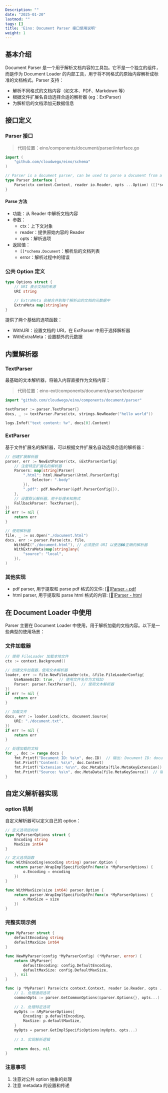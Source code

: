 ```yaml
---
Description: ""
date: "2025-01-20"
lastmod: ""
tags: []
title: 'Eino: Document Parser 接口使用说明'
weight: 1
---
```


## **基本介绍**

Document Parser 是一个用于解析文档内容的工具包。它不是一个独立的组件，而是作为 Document Loader 的内部工具，用于将不同格式的原始内容解析成标准的文档格式。Parser 支持：

- 解析不同格式的文档内容（如文本、PDF、Markdown 等）
- 根据文件扩展名自动选择合适的解析器 (eg：ExtParser)
- 为解析后的文档添加元数据信息

## **接口定义**

### **Parser 接口**

> 代码位置：eino/components/document/parser/interface.go

```go
import (
    "github.com/cloudwego/eino/schema"
)

// Parser is a document parser, can be used to parse a document from a reader.
type Parser interface {
    Parse(ctx context.Context, reader io.Reader, opts ...Option) ([]*schema.Document, error)
}
```

#### **Parse 方法**

- 功能：从 Reader 中解析文档内容
- 参数：
  - ctx：上下文对象
  - reader：提供原始内容的 Reader
  - opts：解析选项
- 返回值：
  - `[]*schema.Document`：解析后的文档列表
  - error：解析过程中的错误

### **公共 Option 定义**

```go
type Options struct {
    // URI 表示文档的来源
    URI string

    // ExtraMeta 会被合并到每个解析出的文档的元数据中
    ExtraMeta map[string]any
}
```

提供了两个基础的选项函数：

- WithURI：设置文档的 URI，在 ExtParser 中用于选择解析器
- WithExtraMeta：设置额外的元数据

## **内置解析器**

### **TextParser**

最基础的文本解析器，将输入内容直接作为文档内容：

> 代码位置：eino-ext/components/document/parser/textparser

```go
import "github.com/cloudwego/eino/components/document/parser"

textParser := parser.TextParser{}
docs, _ := textParser.Parse(ctx, strings.NewReader("hello world"))

logs.Infof("text content: %v", docs[0].Content)
```

### **ExtParser**

基于文件扩展名的解析器，可以根据文件扩展名自动选择合适的解析器：

```go
// 创建扩展解析器
parser, err := NewExtParser(ctx, &ExtParserConfig{
    // 注册特定扩展名的解析器
    Parsers: map[string]Parser{
        ".html": html.NewParser(&html.ParserConfig{
            Selector: ".body"
        }),
        ".pdf": pdf.NewParser(&pdf.ParserConfig{}),
    },
    // 设置默认解析器，用于处理未知格式
    FallbackParser: TextParser{},
})
if err != nil {
    return err
}

// 使用解析器
file, _ := os.Open("./document.html")
docs, err := parser.Parse(ctx, file, 
    WithURI("./document.html"), // 必须提供 URI 以便选��正确的解析器
    WithExtraMeta(map[string]any{
        "source": "local",
    }),
)
```

### 其他实现

- pdf parser, 用于提取和 parse pdf 格式的文件: [[🚧]Parser - pdf](/zh/docs/eino/ecosystem_integration/document/parser_pdf)
- html parser, 用于提取和 parse html 格式的内容:  [[🚧]Parser - html](/zh/docs/eino/ecosystem_integration/document/parser_html)

## **在 Document Loader 中使用**

Parser 主要在 Document Loader 中使用，用于解析加载的文档内容。以下是一些典型的使用场景：

### **文件加载器**

```go
// 使用 FileLoader 加载本地文件
ctx := context.Background()

// 创建文件加载器，使用文本解析器
loader, err := file.NewFileLoader(ctx, &file.FileLoaderConfig{
    UseNameAsID: true,  // 使用文件名作为文档ID
    Parser: parser.TextParser{},  // 使用文本解析器
})
if err != nil {
    return err
}

// 加载文件
docs, err := loader.Load(ctx, document.Source{
    URI: "./document.txt",
})
if err != nil {
    return err
}

// 处理加载的文档
for _, doc := range docs {
    fmt.Printf("Document ID: %s\n", doc.ID)  // 输出: Document ID: document.txt
    fmt.Printf("Content: %s\n", doc.Content)
    fmt.Printf("Extension: %s\n", doc.MetaData[file.MetaKeyExtension])  // 输出: Extension: .txt
    fmt.Printf("Source: %s\n", doc.MetaData[file.MetaKeySource])  // 输出: Source: ./document.txt
}
```

## **自定义解析器实现**

### option **机制**

自定义解析器可以定义自己的 option：

```go
// 定义选项结构体
type MyParserOptions struct {
    Encoding string
    MaxSize int64
}

// 定义选项函数
func WithEncoding(encoding string) parser.Option {
    return parser.WrapImplSpecificOptFn(func(o *MyParserOptions) {
        o.Encoding = encoding
    })
}

func WithMaxSize(size int64) parser.Option {
    return parser.WrapImplSpecificOptFn(func(o *MyParserOptions) {
        o.MaxSize = size
    })
}
```

### **完整实现示例**

```go
type MyParser struct {
    defaultEncoding string
    defaultMaxSize int64
}

func NewMyParser(config *MyParserConfig) (*MyParser, error) {
    return &MyParser{
        defaultEncoding: config.DefaultEncoding,
        defaultMaxSize: config.DefaultMaxSize,
    }, nil
}

func (p *MyParser) Parse(ctx context.Context, reader io.Reader, opts ...parser.Option) ([]*schema.Document, error) {
    // 1. 处理通用选项
    commonOpts := parser.GetCommonOptions(&parser.Options{}, opts...)
    
    // 2. 处理特定选项
    myOpts := &MyParserOptions{
        Encoding: p.defaultEncoding,
        MaxSize: p.defaultMaxSize,
    }
    myOpts = parser.GetImplSpecificOptions(myOpts, opts...)
    
    // 3. 实现解析逻辑
    
    return docs, nil
}
```

### **注意事项**

1. 注意对公共 option 抽象的处理
2. 注意 metadata 的设置和传递

